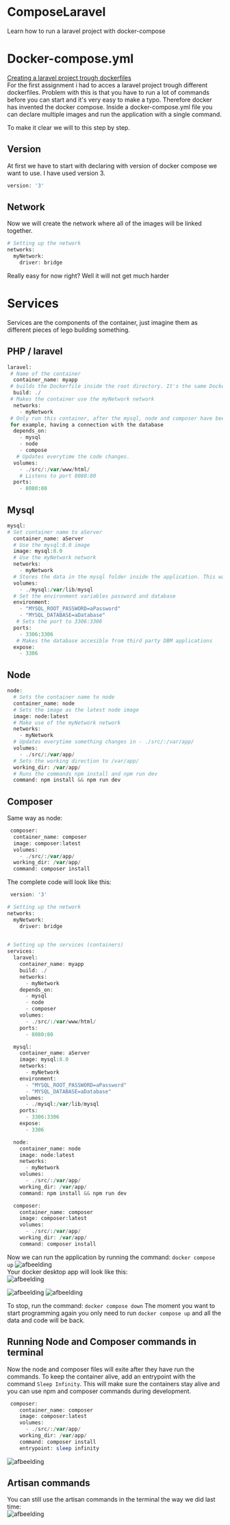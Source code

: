 # ComposeLaravel
Learn how to run a laravel project with docker-compose

# Docker-compose.yml
[Creating a laravel project trough dockerfiles](https://github.com/CodeCatalyzer/LAMP-Stack)  
For the first assignment i had to acces a laravel project trough different dockerfiles. Problem with this is that you have to run
a lot of commands before you can start and it's very easy to make a typo. Therefore docker has invented the docker compose.
Inside a docker-compose.yml file you can declare multiple images and run the application with a single command.

To make it clear we will to this step by step.

## Version
At first we have to start with declaring with version of docker compose we want to use. I have used version 3.
```php
version: '3'
```

## Network
Now we will create the network where all of the images will be linked together.
```php
# Setting up the network
networks:
  myNetwork:
    driver: bridge
  ```
  
  Really easy for now right? Well it will not get much harder
  # Services
  Services are the components of the container, just imagine them as different pieces of lego building something.
  ## PHP / laravel
  ```php
  laravel:
   # Name of the container
    container_name: myapp
   # builds the Dockerfile inside the root directory. It's the same Dockerfile as we used in the last assignment
    build: ./
   # Makes the container use the myNetwork network
    networks:
      - myNetwork
   # Only run this container, after the mysql, node and composer have been runned. This makes sure the application doesnt go live without,
   for example, having a connection with the database
    depends_on:
      - mysql
      - node
      - compose
     # Updates everytime the code changes.
    volumes:
      - ./src/:/var/www/html/
      # Listens to port 8080:80
    ports:
      - 8080:80
  ```
  ## Mysql
  
  ```php
  mysql:
  # Set container name to aServer
    container_name: aServer
    # Use the mysql:8.0 image
    image: mysql:8.0
    # Use the myNetwork network
    networks:
      - myNetwork
    # Stores the data in the mysql folder inside the application. This way the data isn't lost everytime you run the application.
    volumes:
      - ./mysql:/var/lib/mysql
    # Set the environment variables password and database
    environment:
      - "MYSQL_ROOT_PASSWORD=aPassword"
      - "MYSQL_DATABASE=aDatabase"
     # Sets the port to 3306:3306
    ports:
      - 3306:3306
     # Makes the database accesible from third party DBM applications
    expose:
      - 3306
  ```
  ## Node
  ```php
  node:
    # Sets the container name to node
    container_name: node
    # Sets the image as the latest node image
    image: node:latest
    # Make use of the myNetwork network
    networks:
      - myNetwork
    # Updates everytime something changes in - ./src/:/var/app/
    volumes:
      - ./src/:/var/app/
    # Sets the working direction to /var/app/
    working_dir: /var/app/
    # Runs the commands npm install and npm run dev
    command: npm install && npm run dev
  ```
  ## Composer  
  Same way as node:
  ```php
   composer:
    container_name: composer
    image: composer:latest
    volumes:
      - ./src/:/var/app/
    working_dir: /var/app/
    command: composer install
  ```
  
 The complete code will look like this: 
```php
 version: '3'

# Setting up the network
networks:
  myNetwork:
    driver: bridge
    

# Setting up the services (containers)
services:
  laravel:
    container_name: myapp
    build: ./
    networks:
      - myNetwork
    depends_on:
      - mysql
      - node
      - composer
    volumes:
      - ./src/:/var/www/html/
    ports:
      - 8080:80

  mysql:
    container_name: aServer
    image: mysql:8.0
    networks:
      - myNetwork
    environment:
      - "MYSQL_ROOT_PASSWORD=aPassword"
      - "MYSQL_DATABASE=aDatabase"
    volumes:
      - ./mysql:/var/lib/mysql
    ports:
      - 3306:3306
    expose:
      - 3306

  node:
    container_name: node
    image: node:latest
    networks:
      - myNetwork
    volumes:
      - ./src/:/var/app/
    working_dir: /var/app/
    command: npm install && npm run dev

  composer:
    container_name: composer
    image: composer:latest
    volumes:
      - ./src/:/var/app/
    working_dir: /var/app/
    command: composer install
  ```
  Now we can run the application by running the command:  `docker compose up`
![afbeelding](https://github.com/CodeCatalyzer/ComposeLaravel/assets/112801788/a6fc45c4-024c-4edd-b661-118b505b44ff)  
Your docker desktop app will look like this:  
![afbeelding](https://github.com/CodeCatalyzer/ComposeLaravel/assets/112801788/afaa6b78-1910-478b-b85c-2847f941101c)

![afbeelding](https://github.com/CodeCatalyzer/ComposeLaravel/assets/112801788/91fe40f1-b6ce-4c24-8509-9dec19d0409d)
![afbeelding](https://github.com/CodeCatalyzer/ComposeLaravel/assets/112801788/afe7b317-2a98-420c-bc37-a04a2f01582a)

To stop, run the command: `docker compose down`
The moment you want to start programming again you only need to run `docker compose up` and all the data and code will be back.


## Running Node and Composer commands in terminal
Now the node and composer files will exite after they have run the commands. To keep the container alive, add an entrypoint
with the command `Sleep Infinity`. This will make sure the containers stay alive and you can use npm and composer commands during development. 
```php
 composer:
    container_name: composer
    image: composer:latest
    volumes:
      - ./src/:/var/app/
    working_dir: /var/app/
    command: composer install
    entrypoint: sleep infinity
```
![afbeelding](https://github.com/CodeCatalyzer/ComposeLaravel/assets/112801788/3bd314ac-8ff4-439c-8a67-b3048bdcacc8)

## Artisan commands
You can still use the artisan commands in the terminal the way we did last time:   
![afbeelding](https://github.com/CodeCatalyzer/ComposeLaravel/assets/112801788/76d9caf5-327a-475c-baf5-1add5a1c9f2d)

